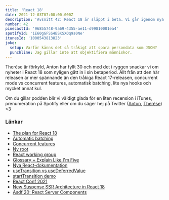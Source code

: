 ```yaml
---
title: 'React 18'
date: 2021-12-03T07:00:00.000Z
description: 'Avsnitt 42: React 18 är släppt i beta. Vi går igenom nya features såsom concurrency, batchning, nya hooks och mycket mer.'
number: 42
pinecastId: '96855748-9a69-4355-ae11-d99810001ea4'
spotifyId: '1E60gGFSS4BSKSXOq9s0Ne'
itunesId: '1000543813823'
joke:
  setup: Varför känns det så tråkigt att spara persondata som JSON?
  punchline: Jag gillar inte att objektifiera människor.
---
```


Therése är förkyld, Anton har fyllt 30 och med det i ryggen snackar vi om nyheter i React 18 som nyligen gått in i sin betaperiod. Allt från att den här releasen är mer spännande än den tråkiga React 17-releasen, concurrent mode vs concurrent features, automatisk batching, lite nya hooks och mycket annat kul.

Om du gillar podden blir vi väldigt glada för en liten recension i iTunes, prenumeration på Spotify eller om du säger hej på Twitter ([Anton](https://twitter.com/Awnton), [Therése](https://twitter.com/tkomstadius)) <3

### Länkar

- [The plan for React 18](https://reactjs.org/blog/2021/06/08/the-plan-for-react-18.html)
- [Automatic batching](https://github.com/reactwg/react-18/discussions/21)
- [Concurrent features](https://github.com/reactwg/react-18/discussions/64)
- [Ny root](https://github.com/reactwg/react-18/discussions/5)
- [React working group](https://github.com/reactwg/react-18)
- [Glossary + Explain Like I'm Five](https://github.com/reactwg/react-18/discussions/46)
- [Nya React-dokumentation](https://beta.reactjs.org)
- [useTransition vs useDeferredValue](https://github.com/reactwg/react-18/discussions/100)
- [startTransition demo](https://github.com/reactwg/react-18/discussions/65)
- [React Conf 2021](https://conf.reactjs.org)
- [New Suspense SSR Architecture in React 18](https://github.com/reactwg/react-18/discussions/37)
- [Asdf 20: React Server Components](https://asdf.pizza/20-react-teamets-julklapp-server-components/)
